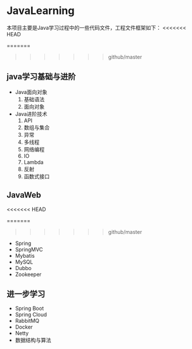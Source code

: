 # JavaLearning
本项目主要是Java学习过程中的一些代码文件，工程文件框架如下：
<<<<<<< HEAD

=======
>>>>>>> github/master
## java学习基础与进阶
- Java面向对象
    1. 基础语法
    2. 面向对象
- Java进阶技术
    1. API
    2. 数组与集合
    3. 异常
    4. 多线程
    5. 网络编程
    6. IO
    7. Lambda
    8. 反射
    9. 函数式接口
    
## JavaWeb
<<<<<<< HEAD

=======
>>>>>>> github/master
- Spring
- SpringMVC
- Mybatis
- MySQL  
- Dubbo
- Zookeeper
## 进一步学习 
- Spring Boot
- Spring Cloud
- RabbitMQ
- Docker
- Netty
- 数据结构与算法


